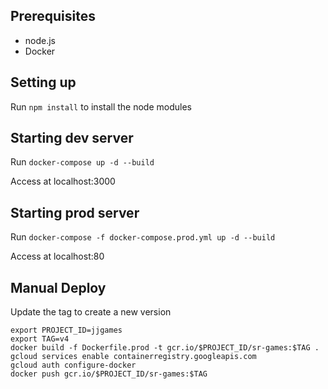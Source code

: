 
## Prerequisites

- node.js
- Docker


## Setting up

Run `npm install` to install the node modules

## Starting dev server

Run `docker-compose up -d --build`

Access at localhost:3000

## Starting prod server

Run `docker-compose -f docker-compose.prod.yml up -d --build`

Access at localhost:80

## Manual Deploy
Update the tag to create a new version
```
export PROJECT_ID=jjgames
export TAG=v4
docker build -f Dockerfile.prod -t gcr.io/$PROJECT_ID/sr-games:$TAG .
gcloud services enable containerregistry.googleapis.com
gcloud auth configure-docker
docker push gcr.io/$PROJECT_ID/sr-games:$TAG
```